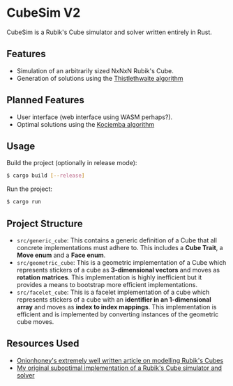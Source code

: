 # CubeSim V2
CubeSim is a Rubik's Cube simulator and solver written entirely in Rust.  

## Features
- Simulation of an arbitrarily sized NxNxN Rubik's Cube.
- Generation of solutions using the [Thistlethwaite algorithm](https://www.jaapsch.net/puzzles/thistle.htm)

## Planned Features
- User interface (web interface using WASM perhaps?).
- Optimal solutions using the [Kociemba algorithm](https://www.speedsolving.com/wiki/index.php/Kociemba's_Algorithm)

## Usage
Build the project (optionally in release mode):
```sh
$ cargo build [--release]
```

Run the project:
```sh
$ cargo run
```

## Project Structure
- ``src/generic_cube``: This contains a generic definition of a Cube that all concrete implementations must adhere to. This includes a **Cube Trait**, a **Move enum** and a **Face enum**.
- ``src/geometric_cube``: This is a geometric implementation of a Cube which represents stickers of a cube as **3-dimensional vectors** and moves as **rotation matrices**. This implementation is highly inefficient but it provides a means to bootstrap more efficient implementations.
- ``src/facelet_cube``: This is a facelet implementation of a cube which represents stickers of a cube with an **identifier in an 1-dimensional array** and moves as **index to index mappings**. This implementation is efficient and is implemented by converting instances of the geometric cube moves.

## Resources Used
- [Onionhoney's extremely well written article on modelling Rubik's Cubes](https://observablehq.com/@onionhoney/how-to-model-a-rubiks-cube)
- [My original suboptimal implementation of a Rubik's Cube simulator and solver](https://github.com/V-Wong/CubeSim)
